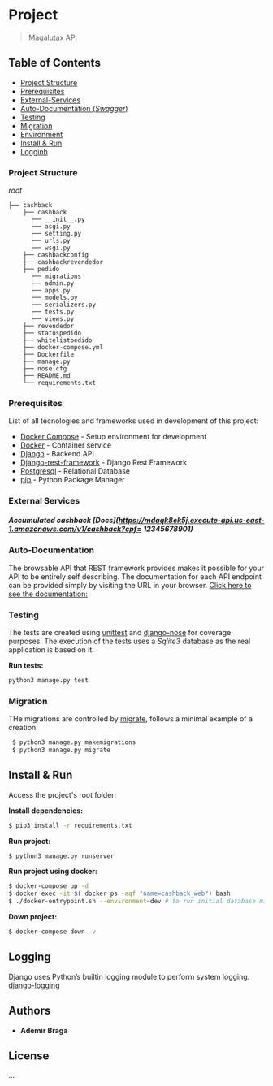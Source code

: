 # Project
> Magalutax API

## Table of Contents
* [Project Structure](#project-structure)
* [Prerequisites](#prerequisites)
* [External-Services](#external-services)
* [Auto-Documentation (_Swagger_)](#auto-Documentation-(_Swagger_))
* [Testing](#testing)
* [Migration](#migration)
* [Environment](#environment)
* [Install & Run](#install)
* [Logginh](#logging)


### Project Structure

*root*
```
├── cashback
    ├── cashback
      ├── __init__.py
      ├── asgi.py
      ├── setting.py
      ├── urls.py
      ├── wsgi.py
    ├── cashbackconfig
    ├── cashbackrevendedor    
    ├── pedido
      ├── migrations
      ├── admin.py
      ├── apps.py
      ├── models.py
      ├── serializers.py
      ├── tests.py
      ├── views.py
    ├── revendedor
    ├── statuspedido
    ├── whitelistpedido
    ├── docker-compose.yml
    ├── Dockerfile
    ├── manage.py
    ├── nose.cfg
    ├── README.md
    └── requirements.txt
```

### Prerequisites

List of all tecnologies and frameworks used in development of this project:

* [Docker Compose](https://docs.docker.com/compose/) - Setup environment for development
* [Docker](https://www.docker.com/) - Container service
* [Django](https://www.djangoproject.com) - Backend API
* [Django-rest-framework](https://www.django-rest-framework.org) - Django Rest Framework
* [Postgresql](https://www.postgresql.org) - Relational Database
* [pip](https://pypi.org/project/pip/) - Python Package Manager



### External Services
##### Accumulated cashback [Docs](https://mdaqk8ek5j.execute-api.us-east-1.amazonaws.com/v1/cashback?cpf= 12345678901)



### Auto-Documentation

The browsable API that REST framework provides makes it possible for your API to be entirely self describing. The documentation for each API endpoint can be provided simply by visiting the URL in your browser.
[Click here to see the documentation:](http://localhost:8000)


### Testing

The tests are created using [unittest](https://docs.python.org/3/library/unittest.html#module-unittest) and [django-nose](https://django-testing-docs.readthedocs.io/en/latest/coverage.html) for coverage purposes.
The execution of the tests uses a _Sqlite3_ database as the real application is based on it. 

**Run tests:**

```sh
python3 manage.py test
```

### Migration

THe migrations are controlled by [migrate](https://docs.djangoproject.com/en/3.1/topics/migrations/), follows a minimal example of a creation:

```bash
 $ python3 manage.py makemigrations
 $ python3 manage.py migrate
```

## Install & Run

Access the project's root folder:

**Install dependencies:**

```sh
$ pip3 install -r requirements.txt
```

**Run project:**

```sh
$ python3 manage.py runserver
```
**Run project using docker:**

```sh
$ docker-compose up -d
$ docker exec -it $( docker ps -aqf "name=cashback_web") bash
$ ./docker-entrypoint.sh --environment=dev # to run initial database migrations and create super user
```

**Down project:**

```sh
$ docker-compose down -v
```
## Logging
Django uses Python’s builtin logging module to perform system logging. [django-logging](https://docs.djangoproject.com/en/3.1/topics/logging/)

## Authors

* **Ademir Braga**

## License

...
